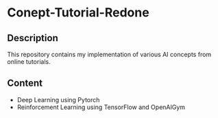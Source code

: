 # Conept-Tutorial-Redone
## Description
This repository contains my implementation of various AI concepts from online tutorials.
## Content
* Deep Learning using Pytorch
* Reinforcement Learning using TensorFlow and OpenAIGym
